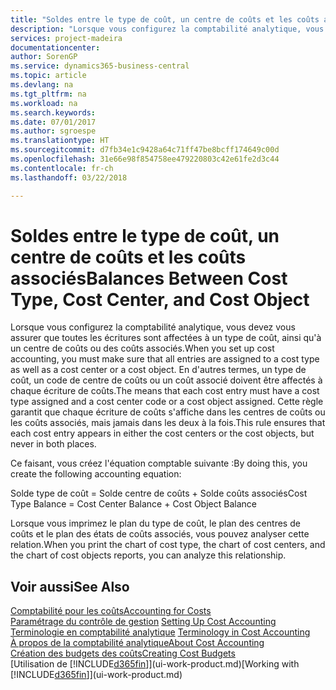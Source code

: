 ```yaml
---
title: "Soldes entre le type de coût, un centre de coûts et les coûts associés | Microsoft Docs"
description: "Lorsque vous configurez la comptabilité analytique, vous devez vous assurer que toutes les écritures sont affectées à un type de coût, ainsi qu'à un centre de coûts ou des coûts associés. En d'autres termes, un type de coût, un code de centre de coûts ou un coût associé doivent être affectés à chaque écriture de coûts. Cette règle garantit que chaque écriture de coûts s'affiche dans les centres de coûts ou les coûts associés, mais jamais dans les deux à la fois."
services: project-madeira
documentationcenter: 
author: SorenGP
ms.service: dynamics365-business-central
ms.topic: article
ms.devlang: na
ms.tgt_pltfrm: na
ms.workload: na
ms.search.keywords: 
ms.date: 07/01/2017
ms.author: sgroespe
ms.translationtype: HT
ms.sourcegitcommit: d7fb34e1c9428a64c71ff47be8bcff174649c00d
ms.openlocfilehash: 31e66e98f854758ee479220803c42e61fe2d3c44
ms.contentlocale: fr-ch
ms.lasthandoff: 03/22/2018

---
```

# <a name="balances-between-cost-type-cost-center-and-cost-object"></a><span data-ttu-id="f6857-105">Soldes entre le type de coût, un centre de coûts et les coûts associés</span><span class="sxs-lookup"><span data-stu-id="f6857-105">Balances Between Cost Type, Cost Center, and Cost Object</span></span>
<span data-ttu-id="f6857-106">Lorsque vous configurez la comptabilité analytique, vous devez vous assurer que toutes les écritures sont affectées à un type de coût, ainsi qu'à un centre de coûts ou des coûts associés.</span><span class="sxs-lookup"><span data-stu-id="f6857-106">When you set up cost accounting, you must make sure that all entries are assigned to a cost type as well as a cost center or a cost object.</span></span> <span data-ttu-id="f6857-107">En d'autres termes, un type de coût, un code de centre de coûts ou un coût associé doivent être affectés à chaque écriture de coûts.</span><span class="sxs-lookup"><span data-stu-id="f6857-107">The means that each cost entry must have a cost type assigned and a cost center code or a cost object assigned.</span></span> <span data-ttu-id="f6857-108">Cette règle garantit que chaque écriture de coûts s'affiche dans les centres de coûts ou les coûts associés, mais jamais dans les deux à la fois.</span><span class="sxs-lookup"><span data-stu-id="f6857-108">This rule ensures that each cost entry appears in either the cost centers or the cost objects, but never in both places.</span></span>  

 <span data-ttu-id="f6857-109">Ce faisant, vous créez l'équation comptable suivante :</span><span class="sxs-lookup"><span data-stu-id="f6857-109">By doing this, you create the following accounting equation:</span></span>  

 <span data-ttu-id="f6857-110">Solde type de coût = Solde centre de coûts + Solde coûts associés</span><span class="sxs-lookup"><span data-stu-id="f6857-110">Cost Type Balance = Cost Center Balance + Cost Object Balance</span></span>  

 <span data-ttu-id="f6857-111">Lorsque vous imprimez le plan du type de coût, le plan des centres de coûts et le plan des états de coûts associés, vous pouvez analyser cette relation.</span><span class="sxs-lookup"><span data-stu-id="f6857-111">When you print the chart of cost type, the chart of cost centers, and the chart of cost objects reports, you can analyze this relationship.</span></span>  

## <a name="see-also"></a><span data-ttu-id="f6857-112">Voir aussi</span><span class="sxs-lookup"><span data-stu-id="f6857-112">See Also</span></span>  
[<span data-ttu-id="f6857-113">Comptabilité pour les coûts</span><span class="sxs-lookup"><span data-stu-id="f6857-113">Accounting for Costs</span></span>](finance-manage-cost-accounting.md)  
 <span data-ttu-id="f6857-114">[Paramétrage du contrôle de gestion](finance-set-up-cost-accounting.md) </span><span class="sxs-lookup"><span data-stu-id="f6857-114">[Setting Up Cost Accounting](finance-set-up-cost-accounting.md) </span></span>  
 <span data-ttu-id="f6857-115">[Terminologie en comptabilité analytique](finance-terminology-in-cost-accounting.md) </span><span class="sxs-lookup"><span data-stu-id="f6857-115">[Terminology in Cost Accounting](finance-terminology-in-cost-accounting.md) </span></span>  
 [<span data-ttu-id="f6857-116">À propos de la comptabilité analytique</span><span class="sxs-lookup"><span data-stu-id="f6857-116">About Cost Accounting</span></span>](finance-about-cost-accounting.md)  
 [<span data-ttu-id="f6857-117">Création des budgets des coûts</span><span class="sxs-lookup"><span data-stu-id="f6857-117">Creating Cost Budgets</span></span>](finance-create-cost-budgets.md)  
 <span data-ttu-id="f6857-118">[Utilisation de [!INCLUDE[d365fin](includes/d365fin_md.md)]](ui-work-product.md)</span><span class="sxs-lookup"><span data-stu-id="f6857-118">[Working with [!INCLUDE[d365fin](includes/d365fin_md.md)]](ui-work-product.md)</span></span>

